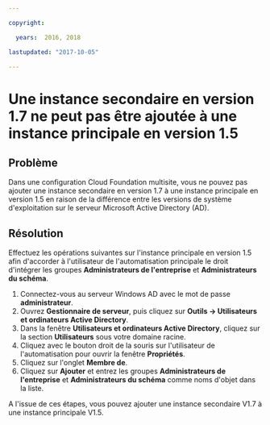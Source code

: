 ```yaml
---

copyright:

  years:  2016, 2018

lastupdated: "2017-10-05"

---
```


# Une instance secondaire en version 1.7 ne peut pas être ajoutée à une instance principale en version 1.5

## Problème
Dans une configuration Cloud Foundation multisite, vous ne pouvez pas ajouter une instance secondaire en version 1.7 à une instance principale en version 1.5 en raison de la différence entre les versions de système d'exploitation sur le serveur Microsoft Active Directory (AD).

## Résolution
Effectuez les opérations suivantes sur l'instance principale en version 1.5 afin d'accorder à l'utilisateur de l'automatisation principale le droit d'intégrer les groupes **Administrateurs de l'entreprise** et **Administrateurs du schéma**.

1. Connectez-vous au serveur Windows AD avec le mot de passe **administrateur**.
2. Ouvrez **Gestionnaire de serveur**, puis cliquez sur **Outils -> Utilisateurs et ordinateurs Active Directory**.
4. Dans la fenêtre **Utilisateurs et ordinateurs Active Directory**, cliquez sur la section **Utilisateurs** sous votre domaine racine.
5. Cliquez avec le bouton droit de la souris sur l'utilisateur de l'automatisation pour ouvrir la fenêtre **Propriétés**.
6. Cliquez sur l'onglet **Membre de**.
7. Cliquez sur **Ajouter** et entrez les groupes **Administrateurs de l'entreprise** et **Administrateurs du schéma** comme noms d'objet dans la liste.  

A l'issue de ces étapes, vous pouvez ajouter une instance secondaire V1.7 à une instance principale V1.5.

